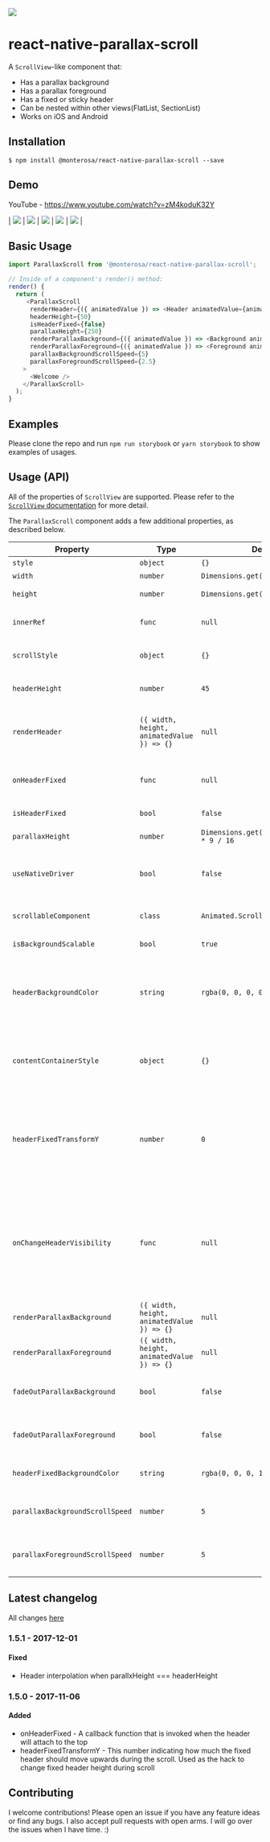 [![](https://img.shields.io/npm/dm/@monterosa/react-native-parallax-scroll.svg?style=flat-square)](https://www.npmjs.com/package/@monterosa/react-native-parallax-scroll)

# react-native-parallax-scroll

A `ScrollView`-like component that:

- Has a parallax background
- Has a parallax foreground
- Has a fixed or sticky header
- Can be nested within other views(FlatList, SectionList)
- Works on iOS and Android

## Installation

```
$ npm install @monterosa/react-native-parallax-scroll --save
```

## Demo
YouTube - https://www.youtube.com/watch?v=zM4koduK32Y

| ![](./demo/ios-demo-1.gif) | ![](./demo/ios-demo-2.gif) |
 ![](./demo/ios-demo-3.gif) | ![](./demo/demo-1.gif) | ![](./demo/demo-2.gif) |

## Basic Usage

```js
import ParallaxScroll from '@monterosa/react-native-parallax-scroll';

// Inside of a component's render() method:
render() {
  return (
     <ParallaxScroll
      renderHeader={({ animatedValue }) => <Header animatedValue={animatedValue} />}
      headerHeight={50}
      isHeaderFixed={false}
      parallaxHeight={250}
      renderParallaxBackground={({ animatedValue }) => <Background animatedValue={animatedValue} />}
      renderParallaxForeground={({ animatedValue }) => <Foreground animatedValue={animatedValue} />}
      parallaxBackgroundScrollSpeed={5}
      parallaxForegroundScrollSpeed={2.5}
    >
      <Welcome />
    </ParallaxScroll>
  );
}
```

## Examples

Please clone the repo and run `npm run storybook` or `yarn storybook` to show examples of usages.

## Usage (API)

All of the properties of `ScrollView` are supported. Please refer to the
[`ScrollView` documentation](https://facebook.github.io/react-native/docs/scrollview.html) for more detail.

The `ParallaxScroll` component adds a few additional properties, as described below.

| Property | Type | Defaut | Description |
| -------- | ---- | -------- | ----------- |
| `style` | `object` | `{}` | Component's styles
| `width` | `number` | `Dimensions.get('window').width` | Component's width. |
| `height` | `number` | `Dimensions.get('window').height` | Component's height. |
| `innerRef` | `func` | `null` | To get a reference to the scrollable component. |
| `scrollStyle` | `object` | `{}` | These styles will be applied to the scroll view. |
| `headerHeight` | `number` | `45` | This is the height of sticky(fixed) header. |
| `renderHeader` | `({ width, height, animatedValue }) => {}` | `null` | This renders an optional sticky(fixed) header that will be visible to the top of the view. |
| `onHeaderFixed` | `func` | `null` | A callback function that is invoked when the header will attach to the top. |
| `isHeaderFixed` | `bool` | `false` | Is header fixed to top(not sticky)? |
| `parallaxHeight` | `number` | `Dimensions.get('window').width * 9 / 16` | This is the height of parallax. |
| `useNativeDriver` | `bool` | `false` | Enable [Native driver](https://facebook.github.io/react-native/blog/2017/02/14/using-native-driver-for-animated.html) for animated. NOTE: Works only with `Animated.ScrollView` component. |
| `scrollableComponent` | `class` | `Animated.ScrollView` | This is a class of scrollable component. |
| `isBackgroundScalable` | `bool` | `true` | Is background scalable on iOS? |
| `headerBackgroundColor` | `string` | `rgba(0, 0, 0, 0)` | The color of the unsticked(unfixed) header background. Can be empty `''` string. NOTE: Dosen't work with useNativeDriver.|
| `contentContainerStyle` | `object` | `{}` | These styles will be applied to the scroll view content container which wraps all of the child views. |
| `headerFixedTransformY` | `number` | `0` | This number indicating how much the fixed header should move upwards during the scroll. Used as the hack to change fixed header height during scroll. |
| `onChangeHeaderVisibility` | `func` | `null` | A callback function that is invoked when the parallax header is hidden or shown (as the user is scrolling). Function is called with a `boolean` value to indicate whether header is visible or not. |
| `renderParallaxBackground` | `({ width, height, animatedValue }) => {}` | `null` | This renders the background of the parallax. |
| `renderParallaxForeground` | `({ width, height, animatedValue }) => {}` | `null` | This renders the foreground of the parallax. |
| `fadeOutParallaxBackground` | `bool` | `false` | If `true`, the background will fade out as the user scrolls up. |
| `fadeOutParallaxForeground` | `bool` | `false` | If `true`, the foreground will fade out as the user scrolls up. |
| `headerFixedBackgroundColor` | `string` | `rgba(0, 0, 0, 1)` | The color of the sticked(fixed) header background. |
| `parallaxBackgroundScrollSpeed` | `number` | `5` | The speed factor that the background moves at relative to the scroll content. |
| `parallaxForegroundScrollSpeed` | `number` | `5` | The speed factor that the foreground moves at relative to the scroll content. |


## Latest changelog

All changes [here](./CHANGELOG.md)

### 1.5.1 - 2017-12-01
#### Fixed
- Header interpolation when parallxHeight === headerHeight
### 1.5.0 - 2017-11-06
#### Added
- onHeaderFixed - A callback function that is invoked when the header will attach to the top
- headerFixedTransformY - This number indicating how much the fixed header should move upwards during the scroll. Used as the hack to change fixed header height during scroll

## Contributing

I welcome contributions! Please open an issue if you have any feature ideas
or find any bugs. I also accept pull requests with open arms. I will
go over the issues when I have time. :)
